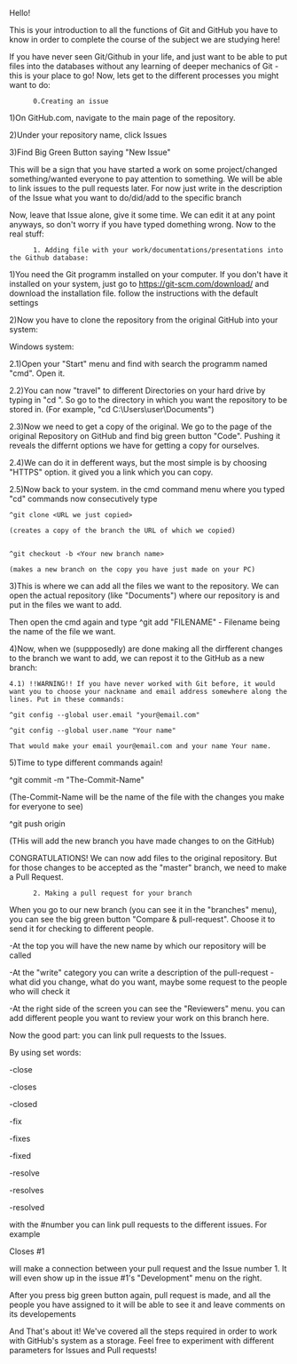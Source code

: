 Hello!

This is your introduction to all the functions of Git and GitHub you have to know in order to complete the course of the subject we are studying here!

If you have never seen Git/Github in your life, and just want to be able to put files into the databases without any learning of deeper mechanics of Git - this is your place to go!
Now, lets get to the different processes you might want to do:

          0.Creating an issue

1)On GitHub.com, navigate to the main page of the repository.

2)Under your repository name, click Issues

3)Find Big Green Button saying "New Issue"

This will be a sign that you have started  a work on some project/changed something/wanted everyone to pay attention to something. We will be able to link issues to the pull requests later. For now just write in the description of the Issue what you want to do/did/add to the specific branch

Now, leave that Issue alone, give it some time. We can edit it at any point anyways, so don't worry if you have typed domething wrong. Now to the real stuff:


          1. Adding file with your work/documentations/presentations into the Github database:

1)You need the Git programm installed on your computer. If you don't have it installed on your system, just go to https://git-scm.com/download/ and download the installation file. follow the instructions with the default settings

2)Now you have to clone the repository from the original GitHub into your system:

Windows system:

  2.1)Open your "Start" menu and find with search the programm named "cmd". Open it.
  
  2.2)You can now "travel" to different Directories on your hard drive by typing in "cd <path-to-the-directory-you-want-to-go>". So go to the directory in which you want the repository to be stored in. 
  (For example, "cd C:\Users\user\Documents")
  
  2.3)Now we need to get a copy of the original. We go to the page of the original Repository on GitHub and find big green button "Code". Pushing it reveals the differnt options we have for getting a copy for ourselves.
  
  2.4)We can do it in defferent ways, but the most simple is by choosing "HTTPS" option. it gived you a link which you can copy.
  
  2.5)Now back to your system. in the cmd command menu where you typed "cd" commands now consecutively type
  
    ^git clone <URL we just copied> 
  
    (creates a copy of the branch the URL of which we copied)
    
  
    ^git checkout -b <Your new branch name>
  
    (makes a new branch on the copy you have just made on your PC)
    
 3)This is where we can add all the files we want to the repository. We can open the actual repository (like "Documents") where our repository is and put in the files we want to add.
  
  Then open the cmd again and type ^git add "FILENAME" - Filename being the name of the file we want.
  
 4)Now, when we (suppposedly) are done making all the dirfferent changes to the branch we want to add, we can repost it to the GitHub as a new branch:
  
    4.1) !!WARNING!! If you have never worked with Git before, it would want you to choose your nackname and email address somewhere along the lines. Put in these commands:
  
    ^git config --global user.email "your@email.com"
  
    ^git config --global user.name "Your name"
  
    That would make your email your@email.com and your name Your name.
  
 5)Time to type different commands again!
  
  ^git commit -m "The-Commit-Name"
  
  (The-Commit-Name will be the name of the file with the changes you make for everyone to see)
  
  
  ^git push origin <Your new branch name>
  
  (THis will add the new branch you have made changes to on the GitHub)
 
 CONGRATULATIONS! We can now add files to the original repository. But for those changes to be accepted as the "master" branch, we need to make a Pull Request.
 
          2. Making a pull request for your branch
  
 When you go to our new branch (you can see it in the "branches" menu), you can see the big green button "Compare & pull-request". Choose it to send it for checking to different people.
 
 -At the top you will have the new name by which our repository will be called
  
 -At the "write" category you can write a description of the pull-request - what did you change, what do you want, maybe some request to the people who will check it
 
  -At the right side of the screen you can see the "Reviewers" menu. you can add different people you want to review your work on this branch here.
 
  Now the good part: you can link pull requests to the Issues.
  
  By using set words:
  
  -close
  
  -closes
  
  -closed
  
  -fix
  
  -fixes
  
  -fixed
  
  -resolve
  
  -resolves
  
  -resolved
  
  with the #number you can link pull requests to the different issues. For example
  
  Closes #1
  
  will make a connection between your pull request and the Issue number 1. It will even show up in the issue #1's "Development" menu on the right.
  
  
  After you press big green button again, pull request is made, and all the people you have assigned to it will be able to see it and leave comments on its developements
  
And That's about it! We've covered all the steps required in order to work  with GitHub's system as a storage.
Feel free to experiment with different parameters for Issues and Pull requests!

